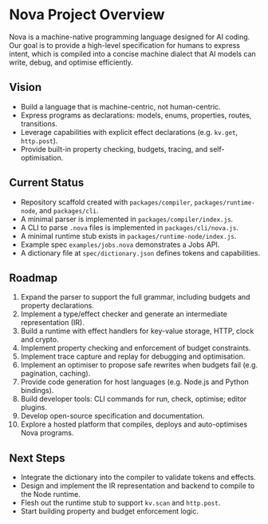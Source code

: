 # Nova Project Overview

Nova is a machine-native programming language designed for AI coding. Our goal is to provide a high-level specification for humans to express intent, which is compiled into a concise machine dialect that AI models can write, debug, and optimise efficiently.

## Vision

- Build a language that is machine-centric, not human-centric.
- Express programs as declarations: models, enums, properties, routes, transitions.
- Leverage capabilities with explicit effect declarations (e.g. `kv.get`, `http.post`).
- Provide built-in property checking, budgets, tracing, and self-optimisation.

## Current Status

- Repository scaffold created with `packages/compiler`, `packages/runtime-node`, and `packages/cli`.
- A minimal parser is implemented in `packages/compiler/index.js`.
- A CLI to parse `.nova` files is implemented in `packages/cli/nova.js`.
- A minimal runtime stub exists in `packages/runtime-node/index.js`.
- Example spec `examples/jobs.nova` demonstrates a Jobs API.
- A dictionary file at `spec/dictionary.json` defines tokens and capabilities.

## Roadmap

1. Expand the parser to support the full grammar, including budgets and property declarations.
2. Implement a type/effect checker and generate an intermediate representation (IR).
3. Build a runtime with effect handlers for key-value storage, HTTP, clock and crypto.
4. Implement property checking and enforcement of budget constraints.
5. Implement trace capture and replay for debugging and optimisation.
6. Implement an optimiser to propose safe rewrites when budgets fail (e.g. pagination, caching).
7. Provide code generation for host languages (e.g. Node.js and Python bindings).
8. Build developer tools: CLI commands for run, check, optimise; editor plugins.
9. Develop open-source specification and documentation.
10. Explore a hosted platform that compiles, deploys and auto-optimises Nova programs.

## Next Steps

- Integrate the dictionary into the compiler to validate tokens and effects.
- Design and implement the IR representation and backend to compile to the Node runtime.
- Flesh out the runtime stub to support `kv.scan` and `http.post`.
- Start building property and budget enforcement logic.
